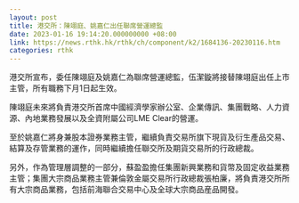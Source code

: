 ```yaml
---
layout: post
title: 港交所：陳翊庭、姚嘉仁出任聯席營運總監
date: 2023-01-16 19:14:20.000000000 +08:00
link: https://news.rthk.hk/rthk/ch/component/k2/1684136-20230116.htm
categories: rthk
---
```


港交所宣布，委任陳翊庭及姚嘉仁為聯席營運總監，伍潔鏇將接替陳翊庭出任上市主管，所有職務下月1日起生效。

陳翊庭未來將負責港交所首席中國經濟學家辦公室、企業傳訊、集團戰略、人力資源、內地業務發展以及全資附屬公司LME Clear的營運。

至於姚嘉仁將身兼股本證券業務主管，繼續負責交易所旗下現貨及衍生產品交易、結算及存管業務的運作，同時繼續擔任聯交所及期貨交易所的行政總裁。

另外，作為管理層調整的一部分，蘇盈盈擔任集團新興業務和貨幣及固定收益業務主管；集團大宗商品業務主管兼倫敦金屬交易所行政總裁張柏廉，將負責港交所所有大宗商品業務，包括前海聯合交易中心及全球大宗商品産品開發。
